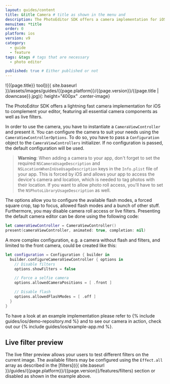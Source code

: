 ```yaml
---
layout: guides/content
title: &title Camera # title as shown in the menu and
description: The PhotoEditor SDK offers a camera implementation for iOS to complement your editor, featuring essential camera components as well as live filters.
menuitem: *title
order: 0
platform: ios
version: v9
category:
  - guide
  - feature
tags: &tags # tags that are necessary
  - photo editor

published: true # Either published or not
---
```


![{{page.title}} tool]({{ site.baseurl }}/assets/images/guides/{{page.platform}}/{{page.version}}/{{page.title | downcase}}.jpg){: height="400px" .center-image}


The PhotoEditor SDK offers a lightning fast camera implementation for iOS to complement your editor, featuring all essential camera components as well as live filters.

In order to use the camera, you have to instantiate a `CameraViewController` and present it. You can configure the camera to suit your needs using the `CameraViewControllerOptions`. To do so, you have to pass a `Configuration` object to the `CameraViewControllers` initializer. If no configuration is passed, the default configuration will be used.

> __Warning__: When adding a camera to your app, don't forget to set the required `NSCameraUsageDescription` and `NSLocationWhenInUseUsageDescription` keys in the `Info.plist` file of your app. This is forced by iOS and allows your app to access the device's camera and location, which is needed to tag photos with their location. If you want to allow photo roll access, you'll have to set the `NSPhotoLibraryUsageDescription` as well.

The options allow you to configure the available flash modes, a forced square crop, tap to focus, allowed flash modes and a bunch of other stuff. Furthermore, you may disable camera roll access or live filters. Presenting the default camera editor can be done using the following code:

```swift
let cameraViewController = CameraViewController()
present(cameraViewController, animated: true, completion: nil)
```

A more complex configuration, e.g. a camera without flash and filters, and limited to the front camera, could be created like this:

```swift
let configuration = Configuration { builder in
  builder.configureCameraViewController { options in
    // Disable filters
    options.showFilters = false

    // Force a selfie camera
    options.allowedCameraPositions = [ .front ]

    // Disable flash
    options.allowedFlashModes = [ .off ]
  }
}
```

To have a look at an example implementation please refer to {% include guides/ios/demo-repository.md %} and to see our camera in action, check out our {% include guides/ios/example-app.md %}.

## Live filter preview

The live filter preview allows your users to test different filters on the current image. The available filters may be configured using the `Effect.all` array as described in the [filters]({{ site.baseurl }}/guides/{{page.platform}}/{{page.version}}/features/filters) section or disabled as shown in the example above.
